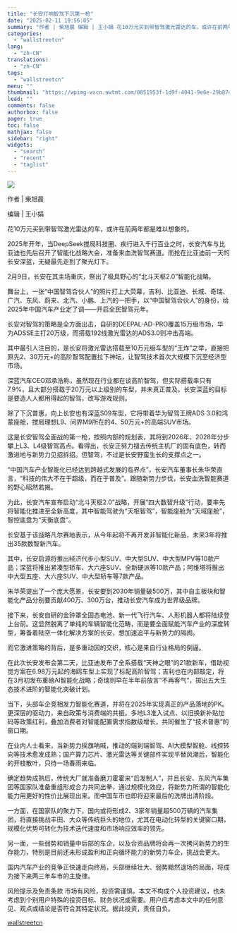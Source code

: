 ```yaml
---
title: "长安打响智驾下沉第一枪"
date: "2025-02-11 19:56:05"
summary: "作者 | 柴旭晨 编辑 | 王小娟 花10万元买到带智驾激光雷达的车，或许在前两年都是难以想象的。..."
categories:
  - "wallstreetcn"
lang:
  - "zh-CN"
translations:
  - "zh-CN"
tags:
  - "wallstreetcn"
menu: ""
thumbnail: "https://wpimg-wscn.awtmt.com/0851953f-1d9f-4041-9e6e-29b87d6a53cd.png"
lead: ""
comments: false
authorbox: false
pager: true
toc: false
mathjax: false
sidebar: "right"
widgets:
  - "search"
  - "recent"
  - "taglist"
---
```


![](https://wpimg-wscn.awtmt.com/7af1964c-f963-4cc8-b9de-cbb4d40c72eb.png)

作者 | 柴旭晨

编辑 | 王小娟

花10万元买到带智驾激光雷达的车，或许在前两年都是难以想象的。

2025年开年，当DeepSeek搅局科技圈、疾行进入千行百业之时，长安汽车与比亚迪也先后召开了智能化战略大会，准备来血洗智驾赛道。而抢在比亚迪前一天的长安深蓝，无疑最先走到了聚光灯下。

2月9日，长安在其主场重庆，祭出了极具野心的“北斗天枢2.0”智能化战略。

舞台上，一张“中国智驾合伙人”的照片打上大荧幕，吉利、比亚迪、长城、奇瑞、广汽、东风、蔚来、北汽、小鹏、上汽的一把手，以“中国智驾合伙人”的身份，给2025年中国汽车产业定了调——开启全民智驾元年。

长安对智驾的策略是全方面出击，自研的DEEPAL-AD-PRO覆盖15万级市场，华为ADSSE主打20万级，而搭载192线激光雷达的ADS3.0则冲击高端。

其中最引人注目的，是长安将激光雷达搭载至10万元级车型的“王炸”之举，直接把原先2、30万元+的高阶智驾配置拉下神坛，让智驾技术首次大规模下沉至经济型市场。

深蓝汽车CEO邓承浩称，虽然现在行业都在谈高阶智驾，但实际搭载率只有7.9%，且大部分搭载于20万元以上级别的车型，并未真正普及。长安深蓝的目标是要造人人都用得起的智驾，改写游戏规则。

除了下沉普惠，向上长安也有深蓝S09车型，它将带着华为智驾王牌ADS 3.0和鸿蒙座舱，搅局理想L9、问界M9所在的4、50万元+的高端SUV市场。

这是长安智驾全面战的第一枪，按照内部的规划表，其将到2026年、2028年分步攀上L3、L4级智驾高点。看得出，长安正努力褪去传统主机厂的固有底色，转而激进地与新势力见招拆招。但智驾，不过是长安野蛮生长的支撑点之一。

“中国汽车产业智能化已经达到跨越式发展的临界点”，长安汽车董事长朱华荣直言，“科技的伟大不在于超级，而在于普及”。跟随新势力步伐，长安血洗智能赛道的野心昭然若揭。

为此，长安汽车宣布启动“北斗天枢2.0”战略，开展“四大数智升级”行动，要率先将智能化推进至全新高度，其中智能驾驶为“天枢智驾”，智能座舱为“天域座舱”，智控底盘为“天衡底盘”。

长安基于该战略凡尔赛地表示，从今年起将不再开发非智能化新品，未来3年将推出35款数智新汽车。

其中，长安启源将推出经济代步小型SUV、中大型SUV、中大型MPV等10款产品；深蓝将推出紧凑型轿车、大六座SUV、全新硬派等10款产品；阿维塔将推出中大型五座、大六座SUV、中大型轿车等7款产品。

朱华荣提出了一个庞大愿景，长安要到2030年销量破500万，其中自主板块和智能化产品分别要贡献400万、300万台，推动长安汽车成为世界级品牌。

接下来，长安自研的金钟罩全固态电池、新一代飞行汽车、人形机器人都将陆续登上台前。这显然脱离了单纯的车辆智能化范畴，而是要全面赋能汽车产业的深度转型，筹备着陆空一体化解决方案的长安，想加速追平与新势力的隔阂。

而它激进策略的背后，是多重动因的交织，核心是来自行业格局的倒逼。

在此次长安发布会第二天，比亚迪发布了全系搭载“天神之眼”的21款新车，借助视觉方案在6.98万元起的海鸥车型上实现了标配高阶智驾；吉利也在内部敲定，将在3月初发布重磅AI智能化战略；奇瑞则早在半年前放言“不再客气”，掷出五大生态技术进阶的智能化突破计划。

当下，头部车企竞相发力智能化赛道，并将在2025年实现真正的产品落地的PK。更深层的驱动力，来自政策与消费端的共振。多地L3准入试点、以旧换新补贴加码等政策红利，叠加消费者对智能配置需求指数级增长，共同催生了“技术普惠”的窗口期。

在业内人士看来，当新势力摇旗呐喊，推动的端到端智驾、AI大模型智舱、线控转向等技术愈发成熟；国产算力芯片、激光雷达等关键部件实现平替风潮后，智能化的开枝散叶，只待一场春雨来临。

确定趋势成熟后，传统大厂就准备磨刀霍霍来“后发制人”，并且长安、东风汽车集团等国家队准备重组形成合力共同出拳，通过规模化效应，将新势力所谓的智能化能力用更好的性价比展现出来。而中国车市也即将迎来最后的洗牌出清阶段。

一方面，在国家队的聚力下，国内或将形成2、3家年销量超500万辆的汽车集团，将直接挑战丰田、大众等传统巨头的地位，尤其在电动化转型的关键窗口期，规模化优势可转化为技术迭代速度和市场响应效率的领先。

另一面，一些弱势和销量中后部的车企，以及合资品牌将会再一次拷问新势力的生存能力，特别是目前还未形成盈利和正向循环能力的新势力车企，挑战会更大。

国内汽车产业的竞争正快速走向终局，头部继续壮大、弱势黯然退场的局面，将成为接下来两三年车市的主旋律。

风险提示及免责条款
市场有风险，投资需谨慎。本文不构成个人投资建议，也未考虑到个别用户特殊的投资目标、财务状况或需要。用户应考虑本文中的任何意见、观点或结论是否符合其特定状况。据此投资，责任自负。

[wallstreetcn](https://wallstreetcn.com/articles/3740868)
